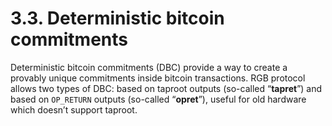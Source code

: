 # 3.3. Deterministic bitcoin commitments

Deterministic bitcoin commitments (DBC) provide a way to create a provably unique commitments inside bitcoin transactions. RGB protocol allows two types of DBC: based on taproot outputs (so-called “**tapret**”) and based on `OP_RETURN` outputs (so-called “**opret**”), useful for old hardware which doesn’t support taproot.
